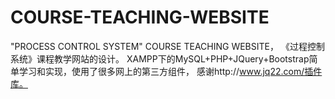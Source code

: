 # COURSE-TEACHING-WEBSITE
"PROCESS CONTROL SYSTEM" COURSE TEACHING WEBSITE，
《过程控制系统》课程教学网站的设计。
XAMPP下的MySQL+PHP+JQuery+Bootstrap简单学习和实现，使用了很多网上的第三方组件，
感谢http://www.jq22.com/插件库。
